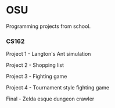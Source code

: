 # OSU
Programming projects from school.
<h3>CS162</h3>
<p>Project 1 - Langton's Ant simulation</p>
<p>Project 2 - Shopping list</p>
<p>Project 3 - Fighting game</p>
<p>Project 4 - Tournament style fighting game</p>
<p>Final - Zelda esque dungeon crawler</p>

